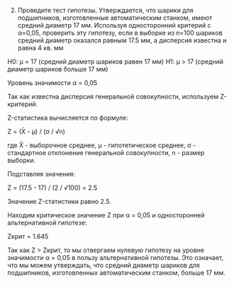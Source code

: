 2. Проведите тест гипотезы. Утверждается, что шарики для подшипников, изготовленные автоматическим станком,
имеют средний диаметр 17 мм. Используя односторонний критерий с α=0,05, проверить эту гипотезу, если в
выборке из n=100 шариков средний диаметр оказался равным 17.5 мм, а дисперсия известна и равна 4 кв. мм

H0: μ = 17 (средний диаметр шариков равен 17 мм)
H1: μ > 17 (средний диаметр шариков больше 17 мм)

Уровень значимости α = 0,05

Так как известна дисперсия генеральной совокупности, используем Z-критерий.

Z-статистика вычисляется по формуле:

Z = (X̄ - μ) / (σ / √n)

где X̄ - выборочное среднее, μ - гипотетическое среднее, 
σ - стандартное отклонение генеральной совокупности, n - размер выборки.

Подставляя значения:

Z = (17.5 - 17) / (2 / √100) = 2.5

Значение Z-статистики равно 2.5.

Находим критическое значение Z при α = 0,05 и односторонней альтернативной гипотезе:

Zкрит = 1.645

Так как Z > Zкрит, то мы отвергаем нулевую гипотезу на уровне значимости α = 0,05 в пользу 
альтернативной гипотезы. Это означает, что мы можем утверждать, что средний диаметр 
шариков для подшипников, изготовленных автоматическим станком, больше 17 мм.
